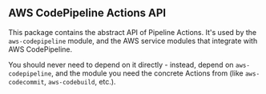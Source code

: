 ## AWS CodePipeline Actions API

This package contains the abstract API of Pipeline Actions.
It's used by the `aws-codepipeline` module,
and the AWS service modules that integrate with AWS CodePipeline.

You should never need to depend on it directly -
instead, depend on `aws-codepipeline`,
and the module you need the concrete Actions from
(like `aws-codecommit`, `aws-codebuild`, etc.).

